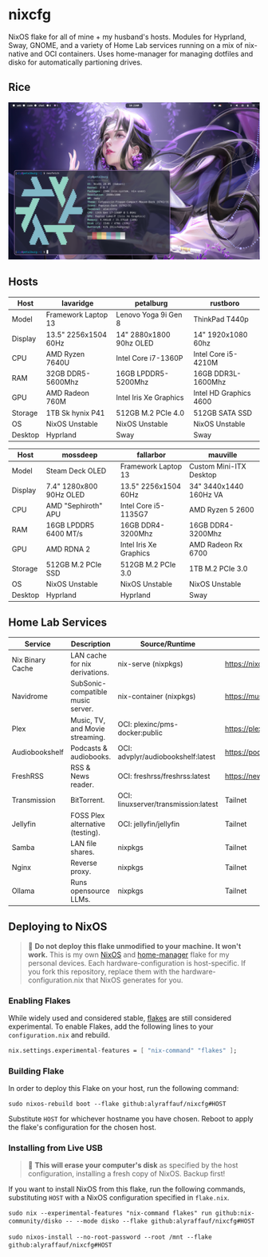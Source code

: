 # nixcfg
NixOS flake for all of mine + my husband's hosts. Modules for Hyprland, Sway, GNOME, and a variety of Home Lab services running on a mix of nix-native and OCI containers. Uses home-manager for managing dotfiles and disko for automatically partioning drives.

## Rice
![](./_img/sway.png)

## Hosts
| Host    | lavaridge            | petalburg               | rustboro               |
|---------|----------------------|-------------------------|------------------------|
| Model   | Framework Laptop 13  | Lenovo Yoga 9i Gen 8    | ThinkPad T440p         |
| Display | 13.5" 2256x1504 60Hz | 14" 2880x1800 90hz OLED | 14" 1920x1080 60hz     |
| CPU     | AMD Ryzen 7640U      | Intel Core i7-1360P     | Intel Core i5-4210M    |
| RAM     | 32GB DDR5-5600Mhz    | 16GB LPDDR5-5200Mhz     | 16GB DDR3L-1600Mhz     |
| GPU     | AMD Radeon 760M      | Intel Iris Xe Graphics  | Intel HD Graphics 4600 |
| Storage | 1TB Sk hynix P41     | 512GB M.2 PCIe 4.0      | 512GB SATA SSD         |
| OS      | NixOS Unstable       | NixOS Unstable          | NixOS Unstable         |
| Desktop | Hyprland             | Sway                    | Sway                   |

| Host    | mossdeep                | fallarbor              | mauville                |
|---------|-------------------------|------------------------|-------------------------|
| Model   | Steam Deck OLED         | Framework Laptop 13    | Custom Mini-ITX Desktop |
| Display | 7.4" 1280x800 90Hz OLED | 13.5" 2256x1504 60Hz   | 34" 3440x1440 160Hz VA  |
| CPU     | AMD "Sephiroth" APU     | Intel Core i5-1135G7   | AMD Ryzen 5 2600        |
| RAM     | 16GB LPDDR5 6400 MT/s   | 16GB DDR4-3200Mhz      | 16GB DDR4-3200Mhz       |
| GPU     | AMD RDNA 2              | Intel Iris Xe Graphics | AMD Radeon Rx 6700      |
| Storage | 512GB M.2 PCIe SSD      | 512GB M.2 PCIe 3.0     | 1TB M.2 PCIe 3.0        |
| OS      | NixOS Unstable          | NixOS Unstable         | NixOS Unstable          |
| Desktop | Hyprland                | Hyprland               | Sway                    |

## Home Lab Services
| Service          | Description                       | Source/Runtime                       | Domain                           |
|------------------|-----------------------------------|--------------------------------------|----------------------------------|
| Nix Binary Cache | LAN cache for nix derivations.    | nix-serve (nixpkgs)                  | https://nixchace.raffauflabs.com |
| Navidrome        | SubSonic-compatible music server. | nix-container (nixpkgs)              | https://music.raffauflabs.com    |
| Plex             | Music, TV, and Movie streaming.   | OCI: plexinc/pms-docker:public       | https://plex.raffauflabs.com     |
| Audiobookshelf   | Podcasts & audiobooks.            | OCI: advplyr/audiobookshelf:latest   | https://podcasts.raffauflabs.com |
| FreshRSS         | RSS & News reader.                | OCI: freshrss/freshrss:latest        | https://news.raffauflabs.com     |
| Transmission     | BitTorrent.                       | OCI: linuxserver/transmission:latest | Tailnet                          |
| Jellyfin         | FOSS Plex alternative (testing).  | OCI: jellyfin/jellyfin               | Tailnet                          |
| Samba            | LAN file shares.                  | nixpkgs                              | Tailnet                          |
| Nginx            | Reverse proxy.                    | nixpkgs                              | Tailnet     
| Ollama           | Runs opensource LLMs.             | nixpkgs                              | Tailnet                          |

## Deploying to NixOS
> :red_circle: **Do not deploy this flake unmodified to your machine. It won't work.**
> This is my own [NixOS](https://nixos.org/) and [home-manager](https://github.com/nix-community/home-manager) flake for my personal devices.
> Each hardware-configuration is host-specific. If you fork this repository, replace them with the hardware-configuration.nix that NixOS generates for you.

### Enabling Flakes
While widely used and considered stable, [flakes](https://nixos.wiki/wiki/Flakes) are still considered experimental. To enable Flakes, add the following lines to your `configuration.nix` and rebuild.
```nix
nix.settings.experimental-features = [ "nix-command" "flakes" ];
```
### Building Flake
In order to deploy this Flake on your host, run the following command:
```console
sudo nixos-rebuild boot --flake github:alyraffauf/nixcfg#HOST
```
Substitute `HOST` for whichever hostname you have chosen. Reboot to apply the flake's configuration for the chosen host.

### Installing from Live USB
> :red_circle: **This will erase your computer's disk** as specified by the host configuration, installing a fresh copy of NixOS. Backup first!

If you want to install NixOS from this flake, run the following commands, substituting `HOST` with a NixOS configuration specified in `flake.nix`.
```console
sudo nix --experimental-features "nix-command flakes" run github:nix-community/disko -- --mode disko --flake github:alyraffauf/nixcfg#HOST

sudo nixos-install --no-root-password --root /mnt --flake github:alyraffauf/nixcfg#HOST
```
